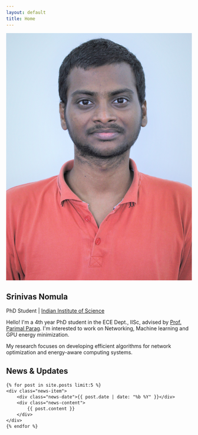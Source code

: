 ```yaml
---
layout: default
title: Home
---
```


<!-- Profile picture and About side by side -->
<section class="profile-about-section">
    <img src="/assets/images/Srinivas.jpeg" alt="Srinivas Nomula" class="profile-picture">
    <div class="about-content">
        <h1>Srinivas Nomula</h1>
        <p class="designation">PhD Student | <a href="https://iisc.ac.in/">Indian Institute of Science</a></p>
        <div class="bio">
            <p>Hello! I'm a 4th year PhD student in the ECE Dept., IISc, advised by <a href="https://ece.iisc.ac.in/~parimal/"> Prof. Parimal Parag</a>. I'm interested to work on Networking, Machine learning and GPU energy minimization.</p>
            <p>My research focuses on developing efficient algorithms for network optimization and energy-aware computing systems.</p>
        </div>
    </div>
</section>

<!-- News & Updates section -->
<section class="news-section">
    <h2>News & Updates</h2>
    
    {% for post in site.posts limit:5 %}
    <div class="news-item">
        <div class="news-date">{{ post.date | date: "%b %Y" }}</div>
        <div class="news-content">
            {{ post.content }}
        </div>
    </div>
    {% endfor %}
</section>